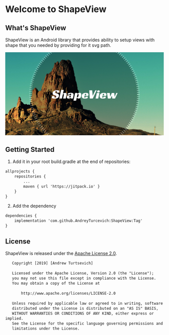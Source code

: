# Welcome to ShapeView

## What's ShapeView

ShapeView is an Android library that provides ability to setup views with shape that you needed by providing for it svg path.

![ShapeView](https://github.com/AndreyTurcevich/ShapeView/blob/master/social_media_preview.png)

## Getting Started

1. Add it in your root build.gradle at the end of repositories:
```
allprojects {
    repositories {
        ...
        maven { url 'https://jitpack.io' }
    }
}
```
2. Add the dependency
```
dependencies {
    implementation 'com.github.AndreyTurcevich:ShapeView:Tag'
}
```

## License

ShapeView is released under the [Apache License 2.0](https://opensource.org/licenses/Apache-2.0).

```
   Copyright [2019] [Andrew Turtsevich]

   Licensed under the Apache License, Version 2.0 (the "License");
   you may not use this file except in compliance with the License.
   You may obtain a copy of the License at

       http://www.apache.org/licenses/LICENSE-2.0

   Unless required by applicable law or agreed to in writing, software
   distributed under the License is distributed on an "AS IS" BASIS,
   WITHOUT WARRANTIES OR CONDITIONS OF ANY KIND, either express or implied.
   See the License for the specific language governing permissions and
   limitations under the License.
   ```
